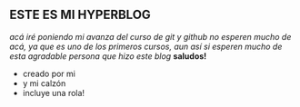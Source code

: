 ## ESTE ES MI HYPERBLOG
*acá iré poniendo mi avanza del curso de git y github
no esperen mucho de acá, ya que es uno de los primeros cursos, aun así si esperen mucho de esta agradable persona que hizo este blog*
**saludos!**
* creado por mi
* y mi calzón
* incluye una rola!